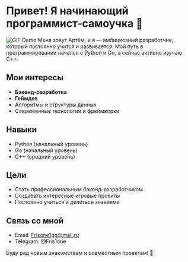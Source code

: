 # Привет! Я начинающий программист-самоучка 👋
![GIF Demo](еблантекст.gif)
Меня зовут Артём, и я — амбициозный разработчик, который постоянно учится и развивается. Мой путь в программировании начался с Python и Go, а сейчас активно изучаю C++. 

## Мои интересы
- **Бэкенд-разработка**  
- **Геймдев**  
- Алгоритмы и структуры данных  
- Современные технологии и фреймворки

## Навыки
- Python (начальный уровень)  
- Go (начальный уровень)  
- C++ (средний уровень)  

## Цели
- Стать профессиональным бэкенд-разработчиком  
- Создавать интересные игровые проекты  
- Постоянно учиться и делиться знаниями

## Связь со мной
- Email: Frisone1gg@mail.ru  
- Telegram: @Fris1one

Буду рад новым знакомствам и совместным проектам! 🚀
